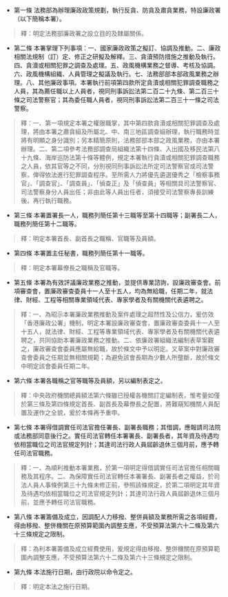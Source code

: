 * 第一條 法務部為辦理廉政政策規劃，執行反貪、防貪及肅貪業務，特設廉政署（以下簡稱本署）。

> 釋：明定法務部廉政署之設立目的及隸屬關係。

* 第二條 本署掌理下列事項：一、國家廉政政策之擬訂、協調及推動。二、廉政相關法規制（訂）定、修正之研擬及解釋。三、貪瀆預防措施之推動及執行。四、貪瀆或相關犯罪之調查及處理。五、政風機構業務之督導、考核及協調。六、政風機構組織、人員管理之擬議及執行。七、法務部部本部政風業務之辦理。八、其他廉政事項。本署執行前項第四款所定貪瀆或相關犯罪調查職務之人員，其為薦任職以上人員者，視同刑事訴訟法第二百二十九條、第二百三十條之司法警察官；其為委任職人員者，視同刑事訴訟法第二百三十一條之司法警察。

> 釋：一、第一項規定本署之權限職掌，其中第四款貪瀆或相關犯罪調查及處理，將由本署之肅貪組及所屬北、中、南三地區調查組辦理，執行職務時並將有明顯之身分識別；另本精簡原則，法務部部本部之政風業務，亦由本署辦理。二、第二項參考法務部調查局組織法第十四條、入出國及移民法第八十九條、海岸巡防法第十條等體例，規定本署執行貪瀆或相關犯罪調查職務之人員，依其官等之不同，分別視同刑事訴訟法所定司法警察官或司法警察，俾得依法進行犯罪調查程序。至所需人力將優先遴選優秀之「檢察事務官」、「調查官」、「調查員」、「偵查正」及「偵查員」等相關具司法警察官、司法警察身分人員出任；非由此等人員出任者，須接受司法警察專長訓練後，再行執行職務。

* 第三條 本署置署長一人，職務列簡任第十三職等至第十四職等；副署長二人，職務列簡任第十二職等。

> 釋：明定本署首長、副首長之職稱、官職等及員額。

* 第四條 本署置主任秘書，職務列簡任第十一職等。

> 釋：明定本署幕僚長之職稱及官職等。

* 第五條 本署為有效評議廉政業務之推動，並提供專業諮詢，設廉政審查會。前項審查會，置廉政審查委員十一人至十五人，均為無給職，任期二年，就法律、財經、工程等相關專業領域代表、專家學者及有關機關代表遴聘之。

> 釋：一、為昭示本署廉政業務推動及案件處理之超然性及公信力，爰仿效「香港廉政公署」機制，明定本署設廉政審查會，置廉政審查委員十一人至十五人，就法律、財經、工程等專業領域代表、專家學者及有關機關代表遴聘之，共同協助本署廉政業務之推動。二、依廉政署組織法編制表草案觀之，廉政審查會委員應屬無給職，故於條文中予以明定。又草案中對廉政審查會委員之任期並無相關規範；為避免該會長期為少數人所壟斷，故於條文中明定該會委員任期二年。

* 第六條 本署各職稱之官等職等及員額，另以編制表定之。

> 釋：中央政府機關總員額法第六條雖已授權各機關訂定編制表，惟考量如僅於第三條及第四條規定首長、副首長及幕僚長之配置，將難窺知機關人員配置及運作之全貌，爰於本條再予重申。

* 第七條 本署得借調實任司法官擔任署長、副署長職務；其借調，應報請司法院或法務部同意後行之。實任司法官轉任本署署長、副署長者，其年資及待遇均依相當職位之司法官規定列計；其達司法行政人員屆齡退休三個月前，應予轉任司法官職務。

> 釋：一、為順利推動本署業務，於第一項明定得借調實任司法官擔任相關職務及其程序。二、為保障實任司法官轉任本署署長、副署長者之權益，於司法人員人事條例第三十九條未修正前，參照該條規定，於第二項明定其年資及待遇均依相當職位之司法官規定列計；其達司法行政人員屆齡退休三個月前，並應予轉任司法官職務。

* 第八條 本署籌備及成立，因調配人力移撥、整併員額及業務所需之各項經費，得由移撥、整併機關在原預算範圍內調整支應，不受預算法第六十二條及第六十三條規定之限制。

> 釋：為利本署籌備及成立經費使用，爰規定得由移撥、整併機關在原預算範圍內調整支應，不受預算法第六十二條及第六十三條規定之限制。

* 第九條 本法施行日期，由行政院以命令定之。

> 釋：明定本法之施行日期。

